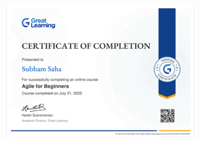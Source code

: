 ![image alt](https://github.com/LUCIFERGOD123/4467359_Subham-Saha/blob/a337fd7b8548d2c6dbffeb477b4bf3c1ecce7450/Screenshot%202025-07-23%20203622.png)
